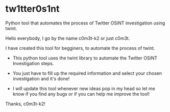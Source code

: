 # tw1tter0s1nt
Python tool that automates the process of Twitter OSiNT investigation using twint.

Hello everybody, I go by the name c0m3t-k2 or just c0m3t.

I have created this tool for begginers, to automate the process of twint.

- This python tool uses the twint library to automate the Twitter OSiNT Investigation steps.

- You just have to fill up the required information and select your chosen investigation and it's done!

- I will update this tool whenever new ideas pop in my head so let me know if you find any bugs or if you can help me improve the tool!

Thanks, c0m3t-k2!
